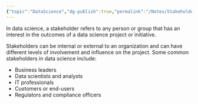 ```yaml
---
{"topic":"DataScience","dg-publish":true,"permalink":"/Notes/Stakeholder in DS/","dgPassFrontmatter":true,"noteIcon":""}
---
```



In data science, a stakeholder refers to any person or group that has an interest in the outcomes of a data science project or initiative.

Stakeholders can be internal or external to an organization and can have different levels of involvement and influence on the project. Some common stakeholders in data science include:
- Business leaders
- Data scientists and analysts
- IT professionals
- Customers or end-users
- Regulators and compliance officers